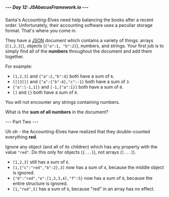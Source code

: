 ##### --- Day 12: JSAbacusFramework.io ---

Santa's Accounting-Elves need help balancing the books after a recent order.
Unfortunately, their accounting software uses a peculiar storage format. That's
where you come in.

They have a [JSON](http://json.org/) document which contains a variety of
things: arrays (`[1,2,3]`), objects (`{"a":1, "b":2}`), numbers, and strings.
Your first job is to simply find all of the **numbers** throughout the document
and add them together.

For example:

- `[1,2,3]` and `{"a":2,"b":4}` both have a sum of `6`.
- `[[[3]]]` and `{"a":{"b":4},"c":-1}` both have a sum of `3`.
- `{"a":[-1,1]}` and `[-1,{"a":1}]` both have a sum of `0`.
- `[]` and `{}` both have a sum of `0`.

You will not encounter any strings containing numbers.

What is the **sum of all numbers** in the document?

--- Part Two ---

Uh oh - the Accounting-Elves have realized that they double-counted everything **red**.

Ignore any object (and all of its children) which has any property with the
value `"red"`. Do this only for objects (`{...}`), not arrays (`[...]`).

- `[1,2,3]` still has a sum of `6`.
- `[1,{"c":"red","b":2},3]` now has a sum of `4`, because the middle object is
ignored.
- `{"d":"red","e":[1,2,3,4],"f":5}` now has a sum of `0`, because the entire
structure is ignored.
- `[1,"red",5]` has a sum of `6`, because "red" in an array has no effect.
